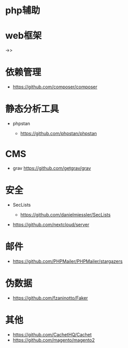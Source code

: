 # php辅助

# web框架

->>

# 依赖管理

- <https://github.com/composer/composer>

# 静态分析工具

- phpstan

  - <https://github.com/phpstan/phpstan>

# CMS

- grav <https://github.com/getgrav/grav>

# 安全

- SecLists

  - <https://github.com/danielmiessler/SecLists>

- <https://github.com/nextcloud/server>

# 邮件

- <https://github.com/PHPMailer/PHPMailer/stargazers>

# 伪数据

- <https://github.com/fzaninotto/Faker>

# 其他

- <https://github.com/CachetHQ/Cachet>
- <https://github.com/magento/magento2>
